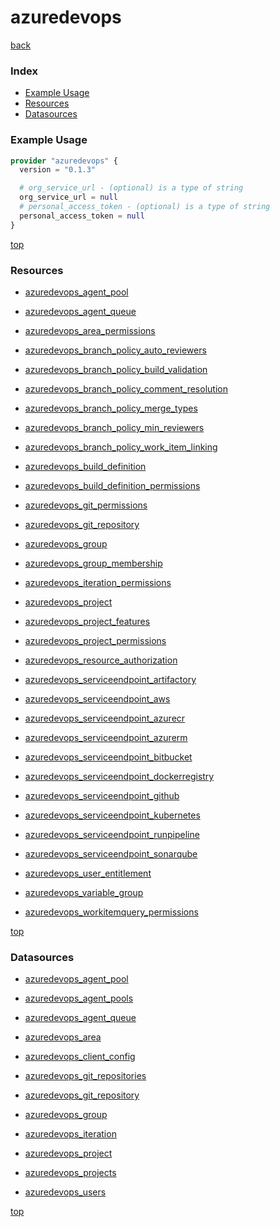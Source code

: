 # azuredevops

[back](../)

### Index

- [Example Usage](#example-usage)
- [Resources](#resources)
- [Datasources](#datasources)

### Example Usage

```terraform
provider "azuredevops" {
  version = "0.1.3"

  # org_service_url - (optional) is a type of string
  org_service_url = null
  # personal_access_token - (optional) is a type of string
  personal_access_token = null
}
```

[top](#index)

### Resources


- [azuredevops_agent_pool](./r/azuredevops_agent_pool.md)

- [azuredevops_agent_queue](./r/azuredevops_agent_queue.md)

- [azuredevops_area_permissions](./r/azuredevops_area_permissions.md)

- [azuredevops_branch_policy_auto_reviewers](./r/azuredevops_branch_policy_auto_reviewers.md)

- [azuredevops_branch_policy_build_validation](./r/azuredevops_branch_policy_build_validation.md)

- [azuredevops_branch_policy_comment_resolution](./r/azuredevops_branch_policy_comment_resolution.md)

- [azuredevops_branch_policy_merge_types](./r/azuredevops_branch_policy_merge_types.md)

- [azuredevops_branch_policy_min_reviewers](./r/azuredevops_branch_policy_min_reviewers.md)

- [azuredevops_branch_policy_work_item_linking](./r/azuredevops_branch_policy_work_item_linking.md)

- [azuredevops_build_definition](./r/azuredevops_build_definition.md)

- [azuredevops_build_definition_permissions](./r/azuredevops_build_definition_permissions.md)

- [azuredevops_git_permissions](./r/azuredevops_git_permissions.md)

- [azuredevops_git_repository](./r/azuredevops_git_repository.md)

- [azuredevops_group](./r/azuredevops_group.md)

- [azuredevops_group_membership](./r/azuredevops_group_membership.md)

- [azuredevops_iteration_permissions](./r/azuredevops_iteration_permissions.md)

- [azuredevops_project](./r/azuredevops_project.md)

- [azuredevops_project_features](./r/azuredevops_project_features.md)

- [azuredevops_project_permissions](./r/azuredevops_project_permissions.md)

- [azuredevops_resource_authorization](./r/azuredevops_resource_authorization.md)

- [azuredevops_serviceendpoint_artifactory](./r/azuredevops_serviceendpoint_artifactory.md)

- [azuredevops_serviceendpoint_aws](./r/azuredevops_serviceendpoint_aws.md)

- [azuredevops_serviceendpoint_azurecr](./r/azuredevops_serviceendpoint_azurecr.md)

- [azuredevops_serviceendpoint_azurerm](./r/azuredevops_serviceendpoint_azurerm.md)

- [azuredevops_serviceendpoint_bitbucket](./r/azuredevops_serviceendpoint_bitbucket.md)

- [azuredevops_serviceendpoint_dockerregistry](./r/azuredevops_serviceendpoint_dockerregistry.md)

- [azuredevops_serviceendpoint_github](./r/azuredevops_serviceendpoint_github.md)

- [azuredevops_serviceendpoint_kubernetes](./r/azuredevops_serviceendpoint_kubernetes.md)

- [azuredevops_serviceendpoint_runpipeline](./r/azuredevops_serviceendpoint_runpipeline.md)

- [azuredevops_serviceendpoint_sonarqube](./r/azuredevops_serviceendpoint_sonarqube.md)

- [azuredevops_user_entitlement](./r/azuredevops_user_entitlement.md)

- [azuredevops_variable_group](./r/azuredevops_variable_group.md)

- [azuredevops_workitemquery_permissions](./r/azuredevops_workitemquery_permissions.md)


[top](#index)

### Datasources


- [azuredevops_agent_pool](./d/azuredevops_agent_pool.md)

- [azuredevops_agent_pools](./d/azuredevops_agent_pools.md)

- [azuredevops_agent_queue](./d/azuredevops_agent_queue.md)

- [azuredevops_area](./d/azuredevops_area.md)

- [azuredevops_client_config](./d/azuredevops_client_config.md)

- [azuredevops_git_repositories](./d/azuredevops_git_repositories.md)

- [azuredevops_git_repository](./d/azuredevops_git_repository.md)

- [azuredevops_group](./d/azuredevops_group.md)

- [azuredevops_iteration](./d/azuredevops_iteration.md)

- [azuredevops_project](./d/azuredevops_project.md)

- [azuredevops_projects](./d/azuredevops_projects.md)

- [azuredevops_users](./d/azuredevops_users.md)


[top](#index)